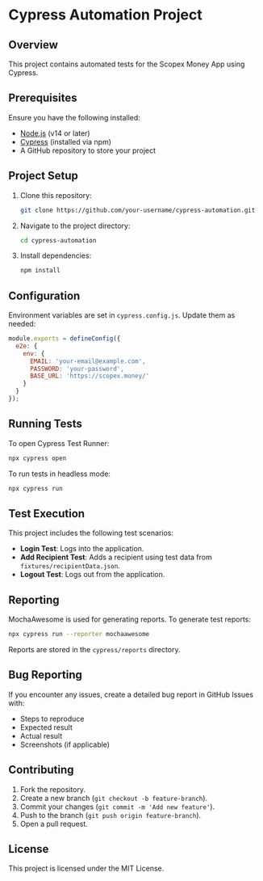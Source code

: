 # Cypress Automation Project

## Overview

This project contains automated tests for the Scopex Money App using Cypress.

## Prerequisites

Ensure you have the following installed:

- [Node.js](https://nodejs.org/) (v14 or later)
- [Cypress](https://www.cypress.io/) (installed via npm)
- A GitHub repository to store your project

## Project Setup

1. Clone this repository:
   ```sh
   git clone https://github.com/your-username/cypress-automation.git
   ```
2. Navigate to the project directory:
   ```sh
   cd cypress-automation
   ```
3. Install dependencies:
   ```sh
   npm install
   ```

## Configuration

Environment variables are set in `cypress.config.js`. Update them as needed:

```js
module.exports = defineConfig({
  e2e: {
    env: {
      EMAIL: 'your-email@example.com',
      PASSWORD: 'your-password',
      BASE_URL: 'https://scopex.money/'
    }
  }
});
```

## Running Tests

To open Cypress Test Runner:

```sh
npx cypress open
```

To run tests in headless mode:

```sh
npx cypress run
```

## Test Execution

This project includes the following test scenarios:

- **Login Test**: Logs into the application.
- **Add Recipient Test**: Adds a recipient using test data from `fixtures/recipientData.json`.
- **Logout Test**: Logs out from the application.

## Reporting

MochaAwesome is used for generating reports.
To generate test reports:

```sh
npx cypress run --reporter mochaawesome
```

Reports are stored in the `cypress/reports` directory.

## Bug Reporting

If you encounter any issues, create a detailed bug report in GitHub Issues with:

- Steps to reproduce
- Expected result
- Actual result
- Screenshots (if applicable)

## Contributing

1. Fork the repository.
2. Create a new branch (`git checkout -b feature-branch`).
3. Commit your changes (`git commit -m 'Add new feature'`).
4. Push to the branch (`git push origin feature-branch`).
5. Open a pull request.

## License

This project is licensed under the MIT License.



